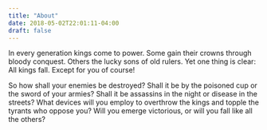 ```yaml
---
title: "About"
date: 2018-05-02T22:01:11-04:00
draft: false
---
```



In every generation kings come to power. Some gain their crowns through bloody conquest. Others the lucky sons of old rulers. Yet one thing is clear: All kings fall. Except for you of course! 

So how shall your enemies be destroyed? Shall it be by the poisoned cup or  the sword of your armies? Shall it be assassins in the night or disease in the streets? What devices will you employ to overthrow the kings and topple the tyrants who oppose you? Will you emerge victorious, or will you fall like all the others?
